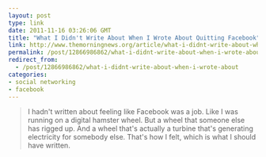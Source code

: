 ```yaml
---
layout: post
type: link
date: 2011-11-16 03:26:06 GMT
title: "What I Didn't Write About When I Wrote About Quitting Facebook"
link: http://www.themorningnews.org/article/what-i-didnt-write-about-when-i-wrote-about-quitting-facebook
permalink: /post/12866986862/what-i-didnt-write-about-when-i-wrote-about
redirect_from: 
  - /post/12866986862/what-i-didnt-write-about-when-i-wrote-about
categories:
- social networking
- facebook
---
```

<blockquote>I hadn't written about feeling like Facebook was a job. Like I was running on a digital hamster wheel. But a wheel that someone else has rigged up. And a wheel that's actually a turbine that's generating electricity for somebody else. That's how I felt, which is what I should have written.</blockquote>